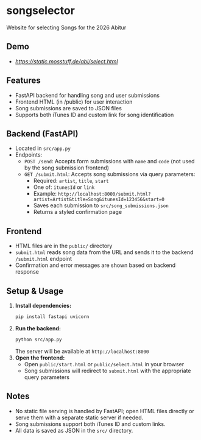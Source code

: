 # songselector

Website for selecting Songs for the 2026 Abitur
## Demo
- *https://static.mosstuff.de/abi/select.html*
## Features
- FastAPI backend for handling song and user submissions
- Frontend HTML (in /public) for user interaction
- Song submissions are saved to JSON files
- Supports both iTunes ID and custom link for song identification

## Backend (FastAPI)
- Located in `src/app.py`
- Endpoints:
  - `POST /send`: Accepts form submissions with `name` and `code` (not used by the song submission frontend)
  - `GET /submit.html`: Accepts song submissions via query parameters:
    - Required: `artist`, `title`, `start`
    - One of: `itunesId` or `link`
    - Example: `http://localhost:8000/submit.html?artist=Artist&title=Song&itunesId=123456&start=0`
    - Saves each submission to `src/song_submissions.json`
    - Returns a styled confirmation page

## Frontend
- HTML files are in the `public/` directory
- `submit.html` reads song data from the URL and sends it to the backend `/submit.html` endpoint
- Confirmation and error messages are shown based on backend response

## Setup & Usage
1. **Install dependencies:**
   ```bash
   pip install fastapi uvicorn
   ```
2. **Run the backend:**
   ```bash
   python src/app.py
   ```
   The server will be available at `http://localhost:8000`
3. **Open the frontend:**
   - Open `public/start.html` or `public/select.html` in your browser
   - Song submissions will redirect to `submit.html` with the appropriate query parameters

## Notes
- No static file serving is handled by FastAPI; open HTML files directly or serve them with a separate static server if needed.
- Song submissions support both iTunes ID and custom links.
- All data is saved as JSON in the `src/` directory.
